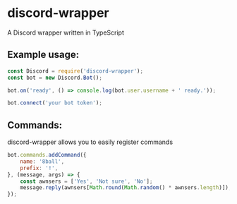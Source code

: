 # discord-wrapper
A Discord wrapper written in TypeScript

## Example usage:
```js
const Discord = require('discord-wrapper');
const bot = new Discord.Bot();

bot.on('ready', () => console.log(bot.user.username + ' ready.'));

bot.connect('your bot token');
```

## Commands:
discord-wrapper allows you to easily register commands
```js
bot.commands.addCommand({
    name: '8ball',
    prefix: '!',
}, (message, args) => {
    const awnsers = ['Yes', 'Not sure', 'No'];
    message.reply(awnsers[Math.round(Math.random() * awnsers.length)]);
});
```